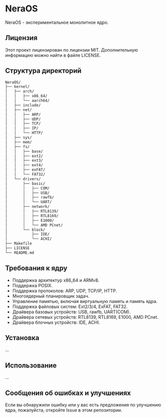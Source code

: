 # NeraOS

NeraOS - экспериментальное монолитное ядро.

## Лицензия

Этот проект лицензирован по лицензии MIT. Дополнительную информацию можно найти в файле LICENSE.

## Структура директорий

```txt
NeraOS/
├── kernel/
│   ├── arch/
│   │   ├── x86_64/
│   │   └── aarch64/
│   ├── include/
│   ├── net/
│   │   ├── ARP/
│   │   ├── UDP/
│   │   ├── TCP/
│   │   ├── IP/
│   │   └── HTTP/
│   ├── sys/
│   ├── mem/
│   ├── fs/
│   │   ├── base/
│   │   ├── ext2/
│   │   ├── ext3/
│   │   ├── ext4/
│   │   ├── exFAT/
│   │   └── FAT32/
│   └── drivers/
│       ├── basic/
│       │   ├── COM/
│       │   ├── USB/
│       │   ├── rawfb/
│       │   └── UART/
│       ├── network/
│       │   ├── RTL8139/
│       │   ├── RTL8169/
│       │   ├── E1000/
│       │   └── AMD PCnet/
│       └── block/
│           ├── IDE/
│           └── ACHI/
├── Makefile
├── LICENSE
└── README.md
```

## Требования к ядру

- Поддержка архитектур x86_64 и ARMv8.
- Поддержка POSIX.
- Поддержка протоколов: ARP, UDP, TCP/IP, HTTP.
- Многоядерный планировщик задач.
- Управление памятью, включая виртуальную память и память ядра.
- Поддержка файловых систем: Ext2/3/4, ExFAT, FAT32.
- Драйвера базовых устройств: USB, rawfb, UART(COM).
- Драйвера сетевых устройств: RTL8139, RTL8169, E1000, AMD PCnet.
- Драйвера блочных устройств: IDE, ACHI.

## Установка

...

## Использование

...

## Сообщения об ошибках и улучшениях

Если вы обнаружили ошибку или у вас есть предложения по улучшению ядра, пожалуйста, откройте Issue в этом репозитории.
